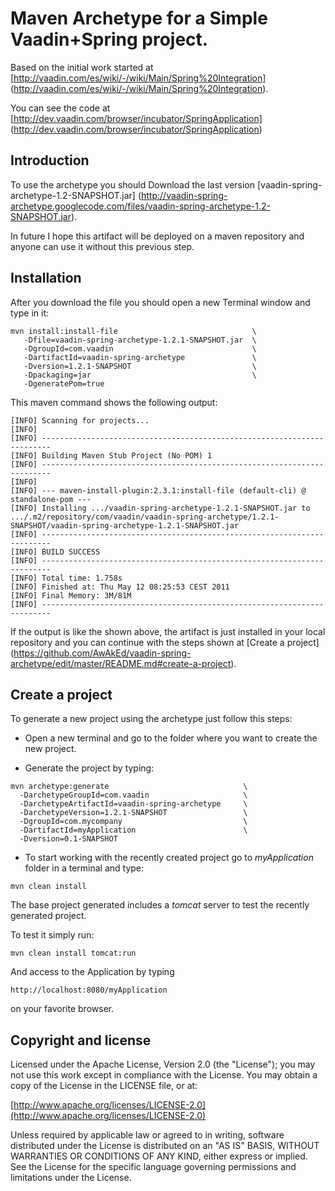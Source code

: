 Maven Archetype for a Simple Vaadin+Spring project.
===================================================

Based on the initial work started at [http://vaadin.com/es/wiki/-/wiki/Main/Spring%20Integration] (http://vaadin.com/es/wiki/-/wiki/Main/Spring%20Integration).

You can see the code at [http://dev.vaadin.com/browser/incubator/SpringApplication] (http://dev.vaadin.com/browser/incubator/SpringApplication)

## Introduction

To use the archetype you should Download the last version [vaadin-spring-archetype-1.2-SNAPSHOT.jar] (http://vaadin-spring-archetype.googlecode.com/files/vaadin-spring-archetype-1.2-SNAPSHOT.jar).

In future I hope this artifact will be deployed on a maven repository and anyone can use it without this previous step.

## Installation 

After you download the file you should open a new Terminal window and type in it:

```
mvn install:install-file                              \
   -Dfile=vaadin-spring-archetype-1.2.1-SNAPSHOT.jar  \
   -DgroupId=com.vaadin                               \
   -DartifactId=vaadin-spring-archetype               \
   -Dversion=1.2.1-SNAPSHOT                           \
   -Dpackaging=jar                                    \
   -DgeneratePom=true
```

This maven command shows the following output:

```
[INFO] Scanning for projects...
[INFO]                                                                         
[INFO] ------------------------------------------------------------------------
[INFO] Building Maven Stub Project (No POM) 1
[INFO] ------------------------------------------------------------------------
[INFO] 
[INFO] --- maven-install-plugin:2.3.1:install-file (default-cli) @ standalone-pom ---
[INFO] Installing .../vaadin-spring-archetype-1.2.1-SNAPSHOT.jar to .../.m2/repository/com/vaadin/vaadin-spring-archetype/1.2.1-SNAPSHOT/vaadin-spring-archetype-1.2.1-SNAPSHOT.jar
[INFO] ------------------------------------------------------------------------
[INFO] BUILD SUCCESS
[INFO] ------------------------------------------------------------------------
[INFO] Total time: 1.758s
[INFO] Finished at: Thu May 12 08:25:53 CEST 2011
[INFO] Final Memory: 3M/81M
[INFO] ------------------------------------------------------------------------
```

If the output is like the shown above, the artifact is just installed in your local repository and you can continue with the steps shown at [Create a project] (https://github.com/AwAkEd/vaadin-spring-archetype/edit/master/README.md#create-a-project).

## Create a project

To generate a new project using the archetype just follow this steps:

  * Open a new terminal and go to the folder where you want to create the new project.

  * Generate the project by typing:

```
mvn archetype:generate                              \
  -DarchetypeGroupId=com.vaadin                     \
  -DarchetypeArtifactId=vaadin-spring-archetype     \
  -DarchetypeVersion=1.2.1-SNAPSHOT                 \
  -DgroupId=com.mycompany                           \
  -DartifactId=myApplication                        \
  -Dversion=0.1-SNAPSHOT
```

  * To start working with the recently created project go to _myApplication_ folder in a terminal and type:

```
mvn clean install
```

The base project generated includes a _tomcat_ server to test the recently generated project. 

To test it simply run:

```
mvn clean install tomcat:run
```

And access to the Application by typing

```
http://localhost:8080/myApplication
```

on your favorite browser.

## Copyright and license

Licensed under the Apache License, Version 2.0 (the "License");
you may not use this work except in compliance with the License.
You may obtain a copy of the License in the LICENSE file, or at:

  [http://www.apache.org/licenses/LICENSE-2.0](http://www.apache.org/licenses/LICENSE-2.0)

Unless required by applicable law or agreed to in writing, software
distributed under the License is distributed on an "AS IS" BASIS,
WITHOUT WARRANTIES OR CONDITIONS OF ANY KIND, either express or implied.
See the License for the specific language governing permissions and
limitations under the License.
